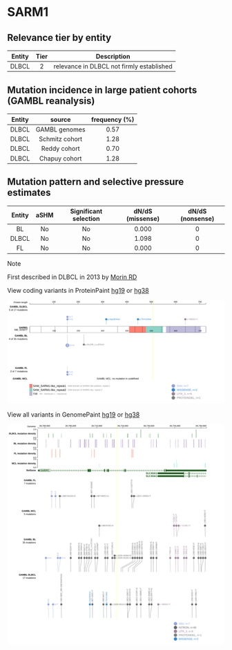 # SARM1

## Relevance tier by entity

|Entity|Tier|Description                              |
|:------:|:----:|-----------------------------------------|
|DLBCL |2   |relevance in DLBCL not firmly established|

## Mutation incidence in large patient cohorts (GAMBL reanalysis)

|Entity|source        |frequency (%)|
|:------:|:--------------:|:-------------:|
|DLBCL |GAMBL genomes |0.57         |
|DLBCL |Schmitz cohort|1.28         |
|DLBCL |Reddy cohort  |0.70         |
|DLBCL |Chapuy cohort |1.28         |

## Mutation pattern and selective pressure estimates

|Entity|aSHM|Significant selection|dN/dS (missense)|dN/dS (nonsense)|
|:------:|:----:|:---------------------:|:----------------:|:----------------:|
|BL    |No  |No                   |0.000           |0               |
|DLBCL |No  |No                   |1.098           |0               |
|FL    |No  |No                   |0.000           |0               |


> [!NOTE]
> First described in DLBCL in 2013 by [Morin RD](https://pubmed.ncbi.nlm.nih.gov/23699601)


View coding variants in ProteinPaint [hg19](https://morinlab.github.io/LLMPP/GAMBL/SARM1_protein.html)  or [hg38](https://morinlab.github.io/LLMPP/GAMBL/SARM1_protein_hg38.html)

![image](images/proteinpaint/SARM1_NM_015077.svg)

View all variants in GenomePaint [hg19](https://morinlab.github.io/LLMPP/GAMBL/SARM1.html)  or [hg38](https://morinlab.github.io/LLMPP/GAMBL/SARM1_hg38.html)

![image](images/proteinpaint/SARM1.svg)
